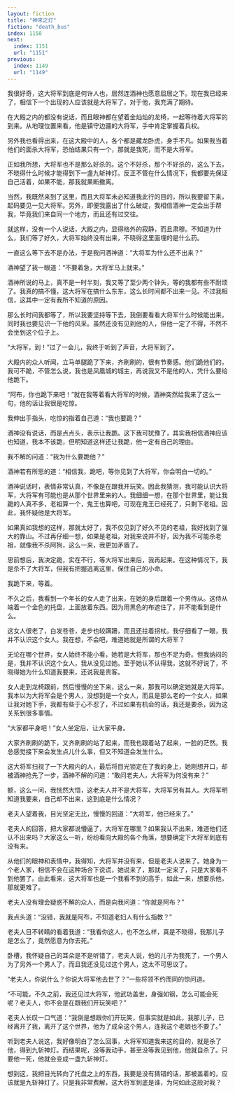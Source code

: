 ```yaml
---
layout: fiction
title: "神来之灯"
fiction: "death_bus"
index: 1150
next:
  index: 1151
  url: "1151"
previous:
  index: 1149
  url: "1149"
---
```

我很好奇，这大将军到底是何许人也，居然连酒神也愿意屈居之下。现在我已经来了，相信下一个出现的人应该就是大将军了，对于他，我充满了期待。

在大殿之内的都没有说话，而且眼神都在望着金灿灿的龙椅，一起等待着大将军的到来。从地理位置来看，他是镇守边疆的大将军，手中肯定掌握着兵权。

另外我也看得出来，在这大殿中的人，各个都是藏龙卧虎，身手不凡。如果我当着他们的面杀大将军，恐怕结果只有一个，那就是我死，而不是大将军。

正如我所想，大将军也不是那么好杀的。这个不好杀，那个不好杀的，这么下去，不晓得什么时候才能得到下一盏九斩神灯。反正不管在什么情况下，我都要先保证自己活着，如果不能，那我就果断撤离。

当然，我既然来到了这里，而且大将军未必知道我此行的目的，所以我要留下来，起码要见一见大将军。另外，即便我露出了什么破绽，我相信酒神一定会出手帮我，毕竟我们来自同一个地方，而且还有过交往。

就这样，没有一个人说话，大殿之内，显得格外的寂静，而且肃穆。不知道为什么，我们等了好久，大将军始终没有出来，不晓得这里面埋的是什么药。

一直这么等下去不是办法，于是我问酒神道：“大将军为什么还不出来？”

酒神望了我一眼道：“不要着急，大将军马上就来。”

酒神所说的马上，真不是一时半刻，我又等了至少两个钟头，等的我都有些不耐烦了。我真的搞不懂，这大将军在搞什么东东，这么长时间都不出来一见。不过我相信，这其中一定有我所不知道的原因。

那么长时间我都等了，所以我要坚持等下去，我倒要看看大将军什么时候能出来，同时我也要见识一下他的风采。虽然还没有见到他的人，但他一定了不得，不然不会坐到这个位子上。

“大将军，到！”过了一会儿，我终于听到了声音，大将军到了。

大殿内的众人听闻，立马单腿跪了下来，齐刷刷的，很有节奏感。他们跪他们的，我可不跪，不管怎么说，我也是凤凰城的城主，再说我又不是他的人，凭什么要给他跪下。

“阿布，你也跪下来吧！”就在我等着看大将军的时候，酒神突然给我来了这么一句，他的话让我很是吃惊。

我伸出手指头，吃惊的指着自己道：“我也要跪？”

酒神没有说话，而是点点头，表示让我跪。这下我可犹豫了，其实我相信酒神应该也知道，我本不该跪，但明知道这样还让我跪，他一定有自己的理由。

我不解的问道：“我为什么要跪他？”

酒神若有所思的道：“相信我，跪吧，等你见到了大将军，你会明白一切的。”

酒神说话时，表情非常认真，不像是在跟我开玩笑。因此我猜测，我可能认识大将军，大将军有可能也是从那个世界里来的人。我细细一想，在那个世界里，能让我跪的人真不多，老祖算一个，鬼王也算吧，可现在鬼王已经死了，只剩下老祖。因此，我怀疑他是大将军。

如果真如我想的这样，那就太好了，我不仅见到了好久不见的老祖，我好找到了强大的靠山。不过再仔细一想，如果是老祖，对我来说并不好，因为我不可能杀老祖，就像我不杀阿狗，这么一来，我更加矛盾了。

思前想后，我决定跪，实在不行，等大将军出来后，我再起来。在这种情况下，我是杀不了大将军，但我有把握逃离这里，保住自己的小命。

我跪下来，等着。

不久之后，我看到一个年长的女人走了出来，在她的身后跟着一个男侍从。这侍从端着一个金色的托盘，上面放着东西。因为用黑色的布遮住了，并不能看到是什么。

这女人很老了，白发苍苍，走步也较蹒跚，而且还拄着拐杖。我仔细看了一眼，我并不认识这个女人。我在想，不会吧，难道她就是所谓的大将军？

无论在哪个世界，女人始终不能小看，她若是大将军，那也不足为奇。但我纳闷的是，我并不认识这个女人，我从没见过她。至于她认不认得我，这就不好说了，不晓得她为什么知道我要来，还说我是贵客。

女人走到龙椅跟前，然后慢慢的坐下来，这么一来，那我可以确定她就是大将军。我本以为大将军会是个男人，没想到是一个女人，而且是那么老的一个女人，如果让我对她下手，我都有些于心不忍了，不过如果有机会的话，我还是要杀，因为这关系到很多事情。

“大家都平身吧！”女人坐定后，让大家平身。

大家齐刷刷的跪下，又齐刷刷的站了起来，而我也跟着站了起来，一脸的茫然。我总感觉接下来会发生点儿什么事，但又不知道会发生什么。

这大将军扫视了一下大殿内的人，最后将目光锁定在了我的身上，她刚想开口，却被酒神抢先了一步，酒神不解的问道：“敢问老夫人，大将军为何没有来？”

额，这么一问，我恍然大悟，这老夫人并不是大将军，大将军另有其人。大将军明知道我要来，自己却不出来，这到底是什么情况？

老夫人望着我，目光坚定无比，慢慢的回道：“大将军，他已经来了。”

老夫人的回答，把大家都说懵逼了，大将军在哪里？如果我认不出来，难道他们还认不出来吗？大家这么一听，纷纷看向大殿的各个角落，想要确定下大将军到底有没有来。

从他们的眼神和表情中，我得知，大将军并没有来，但是老夫人说来了。她身为一个老人家，相信不会在这种场合下说谎，她说来了，那就一定来了，只是大家看不到他罢了。由此看来，这大将军也是一个我看不到的高手，如此一来，想要杀他，那就更难了。

老夫人没有理会疑惑不解的众人，而是向我问道：“你就是阿布？”

我点头道：“没错，我就是阿布，不知道老妇人有什么指教？”

老夫人目不转睛的看着我道：“我看你这人，也不怎么样，真是不晓得，我那儿子是怎么了，竟然愿意为你去死。”

卧槽，我怀疑自己的耳朵是不是听错了，老夫人说，他的儿子为我死了，一个男人为了另外一个男人了，而且我还没见过这个男人，这太不可思议了。

“老夫人，你说什么？你说大将军他去世了？”一些将领不约而同的惊问道。

“不可能，不久之前，我还见过大将军，他武功盖世，身强如钢，怎么可能会死呢？老夫人，你不会是在跟我们开玩笑吧？”

老夫人长叹一口气道：“我倒是想跟你们开玩笑，但事实就是如此，我那儿子，已经离开了我，离开了这个世界，他为了成全这个男人，连我这个老娘也不要了。”

听到老夫人说这，我好像明白了怎么回事，大将军知道我来这的目的，就是杀了他，得到九斩神灯。而结果呢，没等我动手，甚至没等我见到他，他就自杀了。只要他一死，他就会变成一盏九斩神灯。

想到这，我把目光转向了托盘之上的东西，我要是没有猜错的话，那被盖着的，应该就是九斩神灯了。只是我非常费解，这大将军到底是谁，为何如此这般对我？